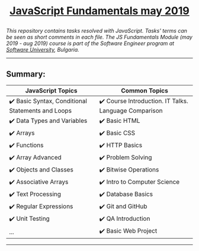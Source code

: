 # <a href="https://softuni.bg/trainings/2343/js-fundamentals-may-2019" rel="JavaScript Fundamentals"><p align="center"> JavaScript Fundamentals may 2019<p></a>

_This repository contains tasks resolved with JavaScript. Tasks' terms can be seen as short comments in each file. The JS Fundamentals Module (may 2019 - aug 2019) course is part of the Software Engineer program at [Software University](https://about.softuni.bg/), Bulgaria._

---

## Summary:
JavaScript Topics | Common Topics
------------ | -------------
:heavy_check_mark: Basic Syntax, Conditional Statements and Loops | :heavy_check_mark: Course Introduction. IT Talks. Language Comparison
:heavy_check_mark: Data Types and Variables | :heavy_check_mark: Basic HTML
:heavy_check_mark: Arrays | :heavy_check_mark: Basic CSS
:heavy_check_mark: Functions | :heavy_check_mark: HTTP Basics
:heavy_check_mark: Array Advanced | :heavy_check_mark: Problem Solving
:heavy_check_mark: Objects and Classes | :heavy_check_mark: Bitwise Operations
:heavy_check_mark: Associative Arrays | :heavy_check_mark: Intro to Computer Science
:heavy_check_mark: Text Processing | :heavy_check_mark: Database Basics
:heavy_check_mark: Regular Expressions | :heavy_check_mark: Git and GitHub
:heavy_check_mark: Unit Testing | :heavy_check_mark: QA Introduction
... | :heavy_check_mark: Basic Web Project

---
